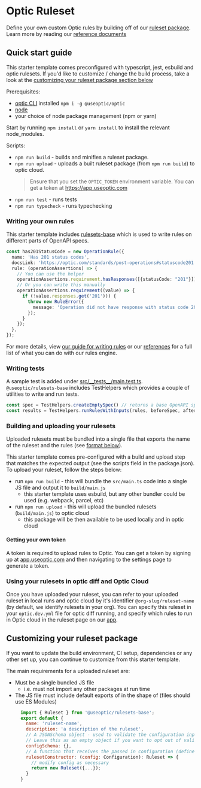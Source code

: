 # Optic Ruleset

Define your own custom Optic rules by building off of our [ruleset package](https://github.com/opticdev/optic/tree/main/projects/rulesets-base). Learn more by reading our [reference documents](https://github.com/opticdev/optic/blob/main/projects/rulesets-base/docs/Reference.md)

## Quick start guide

This starter template comes preconfigured with typescript, jest, esbuild and optic rulesets. If you'd like to customize / change the build process, take a look at the [customizing your ruleset package section below](#customizing-your-ruleset-package)

Prerequisites:
- [optic CLI](https://github.com/opticdev/optic/tree/main/projects/optic) installed `npm i -g @useoptic/optic`
- [node](https://nodejs.org/en/)
- your choice of node package management (npm or yarn)

Start by running `npm install` or `yarn install` to install the relevant node_modules. 

Scripts:
- `npm run build` - builds and minifies a ruleset package.
- `npm run upload` - uploads a built ruleset package (from `npm run build`) to optic cloud. 
  > Ensure that you set the `OPTIC_TOKEN` environment variable. You can get a token at https://app.useoptic.com
- `npm run test` - runs tests
- `npm run typecheck` - runs typechecking

### Writing your own rules

This starter template includes [rulesets-base](https://github.com/opticdev/optic/tree/main/projects/rulesets-base) which is used to write rules on different parts of OpenAPI specs. 

```typescript
const has201StatusCode = new OperationRule({
  name: 'Has 201 status codes',
  docsLink: 'https://optic.com/standards/post-operations#statuscode201',
  rule: (operationAssertions) => {
    // You can use the helper
    operationAssertions.requirement.hasResponses([{statusCode: "201"}]);
    // Or you can write this manually
    operationAssertions.requirement((value) => {
      if (!value.responses.get('201'))) {
        throw new RuleError({
          message: 'Operation did not have response with status code 201',
        });
      }
    });
  },
});
```

For more details, view [our guide for writing rules](https://github.com/opticdev/optic/tree/main/projects/rulesets-base#writing-your-own-rules) or our [references](https://github.com/opticdev/optic/blob/main/projects/rulesets-base/docs/Reference.md) for a full list of what you can do with our rules engine.


### Writing tests

A sample test is added under [src/_\_tests__/main.test.ts](./src/__tests__/main.test.ts). `@useoptic/rulesets-base` includes TestHelpers which provides a couple of utilities to write and run tests.

```javascript
const spec = TestHelpers.createEmptySpec() // returns a base OpenAPI spec
const results = TestHelpers.runRulesWithInputs(rules, beforeSpec, afterSpec) // runs rules against a before and after spec
```

### Building and uploading your rulesets

Uploaded rulesets must be bundled into a single file that exports the name of the ruleset and the rules (see [format below](#customizing-your-ruleset-package)).

This starter template comes pre-configured with a build and upload step that matches the expected output (see the scripts field in the package.json). To upload your ruleset, follow the steps below:
- run `npm run build` - this will bundle the `src/main.ts` code into a single JS file and output it to `build/main.js`
  - this starter template uses esbuild, but any other bundler could be used (e.g. webpack, parcel, etc)
- run `npm run upload` - this will upload the bundled rulesets (`build/main.js`) to optic cloud
  - this package will be then available to be used locally and in optic cloud

#### Getting your own token

A token is required to upload rules to Optic. You can get a token by signing up at [app.useoptic.com](https://app.useoptic.com) and then navigating to the settings page to generate a token.

### Using your rulesets in optic diff and Optic Cloud

Once you have uploaded your ruleset, you can refer to your uploaded ruleset in local runs and optic cloud by it's identifier `@org-slug/ruleset-name` (by default, we identify rulesets in your org). You can specify this ruleset in your `optic.dev.yml` file for optic diff running, and specify which rules to run in Optic cloud in the ruleset page on our [app](https://app.useoptic.com).


## Customizing your ruleset package

If you want to update the build environment, CI setup, dependencies or any other set up, you can continue to customize from this starter template. 

The main requirements for a uploaded ruleset are:
- Must be a single bundled JS file
  - i.e. must not import any other packages at run time
- The JS file must include default exports of in the shape of (files should use ES Modules)
  ```javascript
    import { Ruleset } from '@useoptic/rulesets-base';
    export default {
      name: 'ruleset-name',
      description: 'a description of the ruleset',
      // A JSONSchema object - used to validate the configuration inputs
      // Leave this as an empty object if you want to opt out of validating the configuration input
      configSchema: {},
      // A function that receives the passed in configuration (defined above)
      rulesetConstructor: (config: Configuration): Ruleset => {
        // modify config as necessary
        return new Ruleset({...});
      }
    }
    ```
